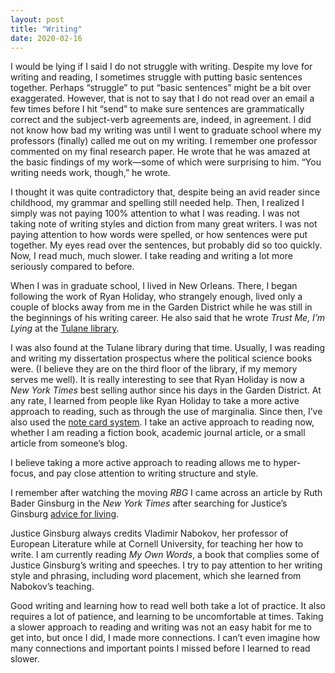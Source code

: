 ```yaml
---
layout: post
title: "Writing"
date: 2020-02-16
---
```

I would be lying if I said I do not struggle with writing.  Despite my love for writing and reading, I sometimes struggle with putting basic sentences together.  Perhaps “struggle” to put “basic sentences” might be a bit over exaggerated. However, that is not to say that I do not read over an email a few times before I hit “send” to make sure sentences are grammatically correct and the subject-verb agreements are, indeed, in agreement.  I did not know how bad my writing was until I went to graduate school where my professors (finally) called me out on my writing.  I remember one professor commented on my final research paper.  He wrote that he was amazed at the basic findings of my work—some of which were surprising to him.  “You writing needs work, though,” he wrote. 

I thought it was quite contradictory that, despite being an avid reader since childhood, my grammar and spelling still needed help.  Then, I realized I simply was not paying 100% attention to what I was reading.  I was not taking note of writing styles and diction from many great writers.  I was not paying attention to how words were spelled, or how sentences were put together. My eyes read over the sentences, but probably did so too quickly.   Now, I read much, much slower.  I take reading and writing a lot more seriously compared to before. 

When I was in graduate school, I lived in New Orleans.  There, I began following the work of Ryan Holiday, who strangely enough, lived only a couple of blocks away from me in the Garden District while he was still in the beginnings of his writing career. He also said that he wrote <i>Trust Me, I’m Lying</i> at the [Tulane library](https://medium.com/the-mission/best-selling-author-ryan-holiday-on-notecards-mornings-and-the-work-a3d4dd61aaf0). 

I was also found at the Tulane library during that time. Usually, I was reading and writing my dissertation prospectus where the political science books were. (I believe they are on the third floor of the library, if my memory serves me well).  It is really interesting to see that Ryan Holiday is now a <i>New York Times</i> best selling author since his days in the Garden District. At any rate, I learned from people like Ryan Holiday to take a more active approach to reading, such as through the use of marginalia. Since then, I’ve also used the [note card system](https://ryanholiday.net/how-and-why-to-keep-a-commonplace-book/).  I take an active approach to reading now, whether I am reading a fiction book, academic journal article, or a small article from someone’s blog.  

I believe taking a more active approach to reading allows me to hyper-focus, and pay close attention to writing structure and style.  

I remember after watching the moving <i>RBG</i> I came across an article by Ruth Bader Ginsburg in the <i>New York Times</i> after searching for Justice’s Ginsburg [advice for living](https://www.nytimes.com/2016/10/02/opinion/sunday/ruth-bader-ginsburgs-advice-for-living.html). 

Justice Ginsburg always credits Vladimir Nabokov, her professor of European Literature while at Cornell University, for teaching her how to write.  I am currently reading <i>My Own Words</i>, a book that complies some of Justice Ginsburg’s writing and speeches.  I try to pay attention to her writing style and phrasing, including word placement, which she learned from Nabokov’s teaching.  

Good writing and learning how to read well both take a lot of practice.  It also requires a lot of patience, and learning to be uncomfortable at times.  Taking a slower approach to reading and writing was not an easy habit for me to get into, but once I did, I made more connections.  I can’t even imagine how many connections and important points I missed before I learned to read slower. 

